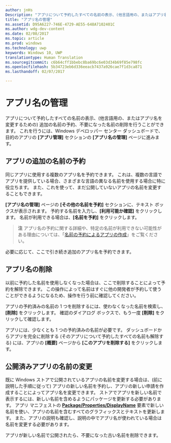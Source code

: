 ```yaml
---
author: jnHs
Description: "アプリについて予約したすべての名前の表示、(他言語用の、またはアプリ名を変更するための) 追加の名前の予約、不要になった予約済みの名前の削除を行います。"
title: "アプリ名の管理"
ms.assetid: D95A6227-746E-4729-AE55-648A7102401C
ms.author: wdg-dev-content
ms.date: 02/08/2017
ms.topic: article
ms.prod: windows
ms.technology: uwp
keywords: Windows 10, UWP
translationtype: Human Translation
ms.sourcegitcommit: c6b64cff1bbebc8ba69bc6e03d34b69f85e798fc
ms.openlocfilehash: 5b34723eb6d336eeacb7437a926cae7f1d3ca871
ms.lasthandoff: 02/07/2017

---
```


# <a name="manage-app-names"></a>アプリ名の管理


アプリについて予約したすべての名前の表示、(他言語用の、またはアプリ名を変更するための) 追加の名前の予約、不要になった名前の削除を行うことができます。 これを行うには、Windows デベロッパー センター ダッシュボードで、目的のアプリの **[アプリ管理]** セクションの **[アプリ名の管理]** ページに進みます。

## <a name="reserve-additional-names-for-your-app"></a>アプリの追加の名前の予約

同じアプリに使用する複数のアプリ名を予約できます。 これは、複数の言語でアプリを提供している場合、さまざまな言語の異なる名前を使用する場合に特に役立ちます。 また、これを使って、まだ公開していないアプリの名前を変更することもできます。

**[アプリ名の管理]** ページの **[その他の名前を予約]** セクションに、テキスト ボックスが表示されます。 予約する名前を入力し、**[利用可能か確認]** をクリックします。 名前が利用できる場合は、**[名前を予約]** をクリックします。

> **注**  アプリ名の予約に関する詳細や、特定の名前が利用できない可能性がある理由については、「[名前の予約によるアプリの作成](create-your-app-by-reserving-a-name.md)」をご覧ください。

必要に応じて、ここで引き続き追加のアプリ名を予約できます。

## <a name="delete-app-names"></a>アプリ名の削除

以前に予約した名前を使用しなくなった場合は、ここで削除することによって予約を解除できます。 この操作によって名前はすぐに他の開発者が予約して使うことができるようになるため、操作を行う前に確認してください。

アプリの予約済みの名前の 1 つを削除するには、使わなくなった名前を検索し、**[削除]** をクリックします。 確認のダイアログ ボックスで、もう一度 **[削除]** をクリックして確認します。

アプリには、少なくとも 1 つの予約済みの名前が必要です。 ダッシュボードからアプリを完全に削除する (そのアプリについて予約したすべての名前も解除する) には、アプリの **[概要]** ページから **[このアプリを削除する]** をクリックします。

## <a name="rename-an-app-that-has-already-been-published"></a>公開済みアプリの名前の変更

既に Windows ストアで公開されているアプリの名前を変更する場合は、(前に説明した手順に従って) アプリの新しい名前を予約し、アプリの新しい申請を作成することによってアプリ名を変更できます。 ストアでアプリを新しい名前で表示するには、新しい名前を含めるようにパッケージを更新する必要があります。 アプリ マニフェストの [**Package/Properties/DisplayName**](https://msdn.microsoft.com/library/windows/apps/dn423240) 要素で新しい名前を使い、アプリの名前を含むすべてのグラフィックスとテキストを更新します。 また、アプリの説明も確認し、説明の中でアプリ名が使われている場合は名前を変更する必要があります。

アプリが新しい名前で公開されたら、不要になった古い名前を削除できます。

 

 





